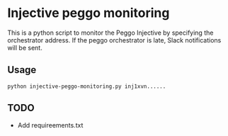 # Injective peggo monitoring

This is a python script to monitor the Peggo Injective by specifying the orchestrator address. If the peggo orchestrator is late, Slack notifications will be sent.

## Usage

`python injective-peggo-monitoring.py inj1xvn......`

## TODO

- Add requireements.txt
